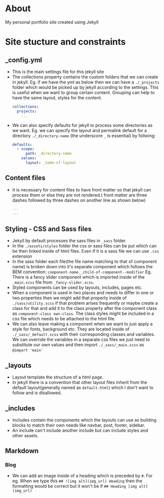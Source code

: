 # About
My personal portfolio site created using Jekyll

# Site stucture and constraints
## _config.yml
- This is the main settings file for this jekyll site
- The collections property contains the custom folders that we can create in jekyll. Eg. if we have the yml as below then we can have a `./_projects` folder which would be picked up by jekyll according to the settings. This is useful when we want to group certain content. Grouping can help to have the same layout, styles for the content.
  ```yml
  collections:
    projects:
      ...
  ```
- We can also specify defaults for jekyll to process some directories as we want. Eg. we can specify the layout and permalink default for a directory `./_directory-name` (the underscore `_` is essential) by follwing:
  ```yml
  defaults:
    - scope:
        path: _directory-name
      values:
        layout: _name-of-layout
  ```

## Content files
- It is necessary for content files to have front matter so that jekyll can process them or else they are not rendered.( front matter are three dashes followed by three dashes on another line as shown below)
  ```yml
  ---
  ---
  ```

## Styling - CSS and Sass files
- Jekyll by default processes the sass files in `_sass` folder.
- In the `./assets/styles` folder the css or sass files can be put which can be then linked inside of html files. Even if it is a sass file we can use `.css` extension
- In the sass folder each file(the file name matching to that of component name) is broken down into it's separate component which follows the BEM convention: `component-name__child-of-component--modifier`
Eg. There is a fancy slider component which is imported inside of the `_main.scss` file from `_fancy-slider.scss`.
- Styled components can be used by layouts, includes, pages etc.
- When a component is used in two places and needs to differ in one or two properties then we might add that property inside of `./sass/utility.scss` if that problem arises frequently or maybe create a class for that and add it to the class property after the component class as `component-class own-class`. The class styles might be included in a css file which needs to be attached to the html file.
- We can also leave making a component when we want to just apply a style for fonts, background etc. They are located inside of `./_sass/_default.scss` with their corresponding classes and variables. We can override the variables in a separate css files we just need to substitute our own values and then import `./_sass/_main.scss` as `@import 'main'` 

## _layouts
- Layout template the structure of a html page. 
- In jekyll there is a convention that other layout files inherit from the default layout(generally named as `default.html`) which I don't want to follow and is disallowed.

## _includes
- Includes contain the components which the layouts can use as building blocks to match their own needs like navbar, post, footer, sidebar.
- An include can't include another include but can include styles and other assets.

## Markdown

### Blog

- We can add an image inside of a heading which is preceded by `#`. For eg. When we type this `## ![img alt](img_url) Heading` then the formatting would be correct but it won't be if `## Heading [img alt](img_url)`

